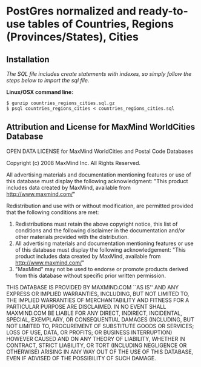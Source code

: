 # PostGres normalized and ready-to-use tables of Countries, Regions (Provinces/States), Cities

## Installation

*The SQL file includes create statements with indexes, so simply follow the steps below to import the sql file.*

**Linux/OSX command line:**
    
    $ gunzip countries_regions_cities.sql.gz
    $ psql countries_regions_cities < countries_regions_cities.sql 
 

## Attribution and License for MaxMind WorldCities Database

OPEN DATA LICENSE for MaxMind WorldCities and Postal Code Databases

Copyright (c) 2008 MaxMind Inc.  All Rights Reserved.

All advertising materials and documentation mentioning features or use of
this database must display the following acknowledgment:
"This product includes data created by MaxMind, available from
http://www.maxmind.com/"

Redistribution and use with or without modification, are permitted provided
that the following conditions are met:
1. Redistributions must retain the above copyright notice, this list of
conditions and the following disclaimer in the documentation and/or other
materials provided with the distribution. 
2. All advertising materials and documentation mentioning features or use of
this database must display the following acknowledgement:
"This product includes data created by MaxMind, available from
http://www.maxmind.com/"
3. "MaxMind" may not be used to endorse or promote products derived from this
database without specific prior written permission.

THIS DATABASE IS PROVIDED BY MAXMIND.COM ``AS IS'' AND ANY 
EXPRESS OR IMPLIED WARRANTIES, INCLUDING, BUT NOT LIMITED TO, THE IMPLIED 
WARRANTIES OF MERCHANTABILITY AND FITNESS FOR A PARTICULAR PURPOSE ARE 
DISCLAIMED. IN NO EVENT SHALL MAXMIND.COM BE LIABLE FOR ANY 
DIRECT, INDIRECT, INCIDENTAL, SPECIAL, EXEMPLARY, OR CONSEQUENTIAL DAMAGES 
(INCLUDING, BUT NOT LIMITED TO, PROCUREMENT OF SUBSTITUTE GOODS OR SERVICES; 
LOSS OF USE, DATA, OR PROFITS; OR BUSINESS INTERRUPTION) HOWEVER CAUSED AND
ON ANY THEORY OF LIABILITY, WHETHER IN CONTRACT, STRICT LIABILITY, OR TORT 
(INCLUDING NEGLIGENCE OR OTHERWISE) ARISING IN ANY WAY OUT OF THE USE OF THIS 
DATABASE, EVEN IF ADVISED OF THE POSSIBILITY OF SUCH DAMAGE.
